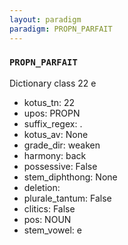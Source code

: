 ```yaml
---
layout: paradigm
paradigm: PROPN_PARFAIT
---
```

### ` PROPN_PARFAIT `

Dictionary class 22 e
* kotus_tn: 22
* upos: PROPN
* suffix_regex: .
* kotus_av: None
* grade_dir: weaken
* harmony: back
* possessive: False
* stem_diphthong: None
* deletion: 
* plurale_tantum: False
* clitics: False
* pos: NOUN
* stem_vowel: e

